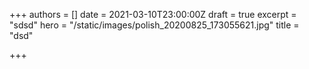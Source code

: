 +++
authors = []
date = 2021-03-10T23:00:00Z
draft = true
excerpt = "sdsd"
hero = "/static/images/polish_20200825_173055621.jpg"
title = "dsd"

+++
